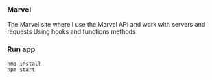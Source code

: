 ### Marvel
The Marvel site where I use the Marvel API and work with servers and requests
Using hooks and functions methods
### Run app

```
nmp install
npm start
```
